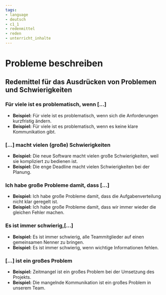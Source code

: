 ```yaml
---
tags:
- language
- deutsch
- c1_1
- redenmittel
- reden
- unterricht_inhalte
---
```


# Probleme beschreiben

## Redemittel für das Ausdrücken von Problemen und Schwierigkeiten

### Für viele ist es problematisch, wenn [...]

- __Beispiel:__ Für viele ist es problematisch, wenn sich die Anforderungen kurzfristig ändern.
- __Beispiel:__ Für viele ist es problematisch, wenn es keine klare Kommunikation gibt.

### [...] macht vielen (große) Schwierigkeiten

- __Beispiel:__ Die neue Software macht vielen große Schwierigkeiten, weil sie kompliziert zu bedienen ist.
- __Beispiel:__ Die enge Deadline macht vielen Schwierigkeiten bei der Planung.

### Ich habe große Probleme damit, dass [...]

- __Beispiel:__ Ich habe große Probleme damit, dass die Aufgabenverteilung nicht klar geregelt ist.
- __Beispiel:__ Ich habe große Probleme damit, dass wir immer wieder die gleichen Fehler machen.

### Es ist immer schwierig,[...]

- __Beispiel:__ Es ist immer schwierig, alle Teammitglieder auf einen gemeinsamen Nenner zu bringen.
- __Beispiel:__ Es ist immer schwierig, wenn wichtige Informationen fehlen.

### [...] ist ein großes Problem

- __Beispiel:__ Zeitmangel ist ein großes Problem bei der Umsetzung des Projekts.
- __Beispiel:__ Die mangelnde Kommunikation ist ein großes Problem in unserem Team.
